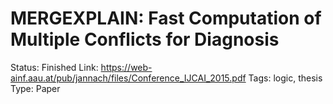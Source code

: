 # MERGEXPLAIN: Fast Computation of Multiple Conflicts for Diagnosis

Status: Finished
Link: https://web-ainf.aau.at/pub/jannach/files/Conference_IJCAI_2015.pdf
Tags: logic, thesis
Type: Paper
